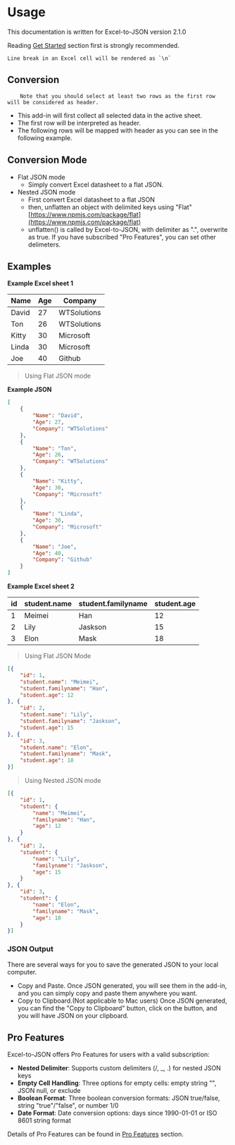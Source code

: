 # Usage

This documentation is written for Excel-to-JSON version 2.1.0

Reading [Get Started](getstarted.md) section first is strongly recommended.

    Line break in an Excel cell will be rendered as `\n`

 <a name="Conversiontypes"></a> 
## Conversion

		Note that you should select at least two rows as the first row will be considered as header.
  

* This add-in will first collect all selected data in the active sheet.
* The first row will be interpreted as header.
* The following rows will be mapped with header as you can see in the following example.

## Conversion Mode
* Flat JSON mode
    * Simply convert Excel datasheet to a flat JSON.
* Nested JSON mode
    * First convert Excel datasheet to a flat JSON
    * then, unflatten an object with delimited keys using "Flat" [https://www.npmjs.com/package/flat](https://www.npmjs.com/package/flat)
    * unflatten() is called by Excel-to-JSON, with delimiter as ".", overwrite as true. If you have subscribed "Pro Features", you can set other delimeters.

<script async src="https://pagead2.googlesyndication.com/pagead/js/adsbygoogle.js?client=ca-pub-8772217510669640"
     crossorigin="anonymous"></script>
<ins class="adsbygoogle"
     style="display:block; text-align:center;"
     data-ad-layout="in-article"
     data-ad-format="fluid"
     data-ad-client="ca-pub-8772217510669640"
     data-ad-slot="2653271427"></ins>
<script>
     (adsbygoogle = window.adsbygoogle || []).push({});
</script>

## Examples

**Example Excel sheet 1**


|Name|Age|Company|
|---|---|---|
|David|27|WTSolutions|
|Ton|26|WTSolutions|
|Kitty|30|Microsoft|
|Linda|30|Microsoft|
|Joe|40|Github|

> Using Flat JSON mode

**Example JSON**

```json
[
    {
        "Name": "David",
        "Age": 27,
        "Company": "WTSolutions"
    },
    {
        "Name": "Ton",
        "Age": 26,
        "Company": "WTSolutions"
    },
    {
        "Name": "Kitty",
        "Age": 30,
        "Company": "Microsoft"
    },
    {
        "Name": "Linda",
        "Age": 30,
        "Company": "Microsoft"
    },
    {
        "Name": "Joe",
        "Age": 40,
        "Company": "Github"
    }
]
```

**Example Excel sheet 2**

|id|student.name|student.familyname|student.age|
|---|---|---|---|
|1|Meimei|Han|12|
|2|Lily|Jaskson|15|
|3|Elon|Mask|18|

> Using Flat JSON Mode

```json
[{
	"id": 1,
	"student.name": "Meimei",
	"student.familyname": "Han",
	"student.age": 12
}, {
	"id": 2,
	"student.name": "Lily",
	"student.familyname": "Jaskson",
	"student.age": 15
}, {
	"id": 3,
	"student.name": "Elon",
	"student.familyname": "Mask",
	"student.age": 18
}]
```

> Using Nested JSON mode

```json
[{
	"id": 1,
	"student": {
		"name": "Meimei",
		"familyname": "Han",
		"age": 12
	}
}, {
	"id": 2,
	"student": {
		"name": "Lily",
		"familyname": "Jaskson",
		"age": 15
	}
}, {
	"id": 3,
	"student": {
		"name": "Elon",
		"familyname": "Mask",
		"age": 18
	}
}]

```


<a name="jsonOutput"></a>
### JSON Output

There are several ways for you to save the generated JSON to your local computer.

* Copy and Paste. Once JSON generated, you will see them in the add-in, and you can simply copy and paste them anywhere you want.
* Copy to Clipboard.(Not applicable to Mac users) Once JSON generated, you can find the "Copy to Clipboard" button, click on the button, and you will have JSON on your clipboard.

## Pro Features
Excel-to-JSON offers Pro Features for users with a valid subscription:

* **Nested Delimiter**: Supports custom delimiters (/, _, .) for nested JSON keys
* **Empty Cell Handling**: Three options for empty cells: empty string "", JSON null, or exclude
* **Boolean Format**: Three boolean conversion formats: JSON true/false, string "true"/"false", or number 1/0
* **Date Format**: Date conversion options: days since 1990-01-01 or ISO 8601 string format

Details of Pro Features can be found in [Pro Features](profeatures.md) section.
